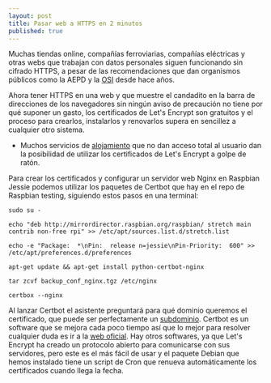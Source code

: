 ```yaml
---
layout: post
title: Pasar web a HTTPS en 2 minutos
published: true
---
```


Muchas tiendas online, compañías ferroviarias, compañías eléctricas y otras webs que trabajan con datos personales siguen funcionando sin cifrado HTTPS, a pesar de las recomendaciones que dan organismos públicos como la AEPD y la [OSI](https://www.osi.es/es/actualidad/blog/2012/03/26/compra-por-el-movil-de-forma-segura) desde hace años.

Ahora tener HTTPS en una web y que muestre el candadito en la barra de direcciones de los navegadores sin ningún aviso de precaución no tiene por qué suponer un gasto, los certificados de Let's Encrypt son gratuitos y el proceso para crearlos, instalarlos y renovarlos supera en sencillez a cualquier otro sistema.

* Muchos servicios de [alojamiento](https://community.letsencrypt.org/t/web-hosting-who-support-lets-encrypt/6920) que no dan acceso total al usuario dan la posibilidad de utilizar los certificados de Let's Encrypt a golpe de ratón.

Para crear los certificados y configurar un servidor web Nginx en Raspbian Jessie podemos utilizar los paquetes de Certbot que hay en el repo de Raspbian testing, siguiendo estos pasos en una terminal:

```sudo su -```

```echo "deb http://mirrordirector.raspbian.org/raspbian/ stretch main contrib non-free rpi" >> /etc/apt/sources.list.d/stretch.list```

```echo -e "Package:  *\nPin:  release n=jessie\nPin-Priority:  600" >> /etc/apt/preferences.d/preferences```

```apt-get update && apt-get install python-certbot-nginx```

```tar zcvf backup_conf_nginx.tgz /etc/nginx```

```certbox --nginx```

Al lanzar Certbot el asistente preguntará para qué dominio queremos el certificado, que puede ser perfectamente un [subdominio](https://community.letsencrypt.org/t/will-you-issue-certificates-for-third-level-domains-too/1962). Certbot es un software que se mejora cada poco tiempo así que lo mejor para resolver cualquier duda es ir a la [web oficial](https://certbot.eff.org/docs/using.html). Hay otros softwares, ya que Let's Encrypt ha creado un protocolo abierto para comunicarse con sus servidores, pero este es el más fácil de usar y el paquete Debian que hemos instalado tiene un script de Cron que renueva automáticamente los certificados cuando llega la fecha.
